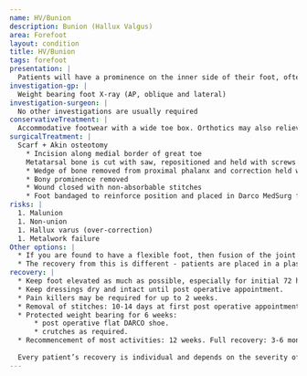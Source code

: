 ```yaml
---
name: HV/Bunion
description: Bunion (Hallux Valgus)
area: Forefoot
layout: condition
title: HV/Bunion
tags: forefoot
presentation: |
  Patients will have a prominence on the inner side of their foot, often associated with redness and pain. The great toe deviates laterally. The deformity usually becomes progressively worse with time. Patients may also experience pain under the ball of the foot (transfer metatarsalgia). 
investigation-gp: |
  Weight bearing foot X-ray (AP, oblique and lateral)
investigation-surgeon: |
  No other investigations are usually required
conservativeTreatment: |
  Accommodative footwear with a wide toe box. Orthotics may also relieve discomfort, especially if the patient has metatarsalgia.
surgicalTreatment: |
  Scarf + Akin osteotomy
    * Incision along medial border of great toe
    Metatarsal bone is cut with saw, repositioned and held with screws
    * Wedge of bone removed from proximal phalanx and correction held with staple
    * Bony prominence removed
    * Wound closed with non-absorbable stitches
    * Foot bandaged to reinforce position and placed in Darco MedSurg flat shoe
risks: |
  1. Malunion
  1. Non-union
  1. Hallux varus (over-correction)
  1. Metalwork failure
Other options: |
  * If you are found to have a flexible foot, then fusion of the joint above the bunion may be offered (tarsometatarsal arthrodesis or Lapidus procedure). 
  * The recovery from this is different - patients are placed in a plaster cast and require 6 weeks non-weightbearing.
recovery: |
  * Keep foot elevated as much as possible, especially for initial 72 hours
  * Keep dressings dry and intact until post operative appointment.
  * Pain killers may be required for up to 2 weeks.
  * Removal of stitches: 10-14 days at first post operative appointment.
  * Protected weight bearing for 6 weeks:
      * post operative flat DARCO shoe.
      * crutches as required.
  * Recommencement of most activities: 12 weeks. Full recovery: 3-6 months.
  
  Every patient’s recovery is individual and depends on the severity of the injury and the complexity of the surgery.
---
```

